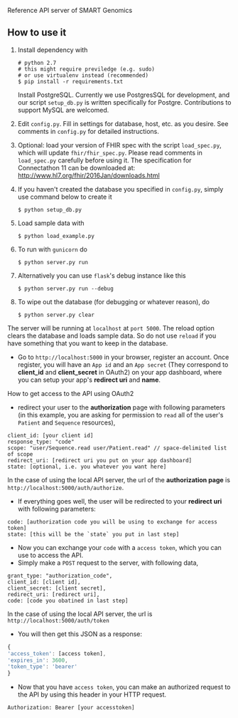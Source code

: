 Reference API server of SMART Genomics

## How to use it
1. Install dependency with

	```
    # python 2.7
	# this might require previledge (e.g. sudo)
	# or use virtualenv instead (recommended)
	$ pip install -r requirements.txt
	```
    Install PostgreSQL. Currently we use PostgresSQL for development, and our script `setup_db.py` is written specifically for Postgre. Contributions to support MySQL are welcomed.

2. Edit `config.py`. Fill in settings for database, host, etc. as you desire. See comments in `config.py` for detailed instructions.

3. Optional: load your version of FHIR spec with the script `load_spec.py`, which will update `fhir/fhir_spec.py`. Please read comments in `load_spec.py` carefully before using it.
    The specification for Connectathon 11 can be downloaded at: http://www.hl7.org/fhir/2016Jan/downloads.html

4. If you haven't created the database you specified in `config.py`, simply use command below to create it
	
	```
	$ python setup_db.py
	``` 
5. Load sample data with

	```
	$ python load_example.py
	```
6. To run with `gunicorn` do

	```
	$ python server.py run
	```
7. Alternatively you can use `flask`'s debug instance like this

	```
	$ python server.py run --debug
	```
8. To wipe out the database (for debugging or whatever reason), do

	```
	$ python server.py clear
	```


The server will be running at `localhost` at `port 5000`.
The reload option clears the database and loads sample data. So do not use `reload` if you have something that you want to keep in the database.
* Go to `http://localhost:5000` in your browser, register an account. Once register, you will have an `App id` and an `App secret` (They correspond to **client_id** and **client_secret** in OAuth2) on your app dashboard, where you can setup your app's **redirect uri** and **name**.  

How to get access to the API using OAuth2
* redirect your user to the **authorization** page with following parameters (in this example, you are asking for permission to `read` all of the user's `Patient` and `Sequence` resources),
```
client_id: [your client id]
response_type: "code"
scope: "user/Sequence.read user/Patient.read" // space-delimited list of scope
redirect_uri: [redirect uri you put on your app dashboard]
state: [optional, i.e. you whatever you want here]
```
In the case of using the local API server, the url of the **authorization page** is `http://localhost:5000/auth/authorize`.
* If everything goes well, the user will be redirected to your **redirect uri** with following parameters:
```
code: [authorization code you will be using to exchange for access token]
state: [this will be the `state` you put in last step]
```
* Now you can exchange your `code` with a `access token`, which you can use to access the API.
* Simply make a `POST` request to the server, with following data,
```
grant_type: "authorization_code",
client_id: [client id],
client_secret: [client secret],
redirect_uri: [redirect uri],
code: [code you obatined in last step]
```
In the case of using the local API server, the url is `http://localhost:5000/auth/token`
* You will then get this JSON as a response:
```js
{
'access_token': [access token],
'expires_in': 3600,
'token_type': 'bearer'
}
```
* Now that you have `access token`, you can make an authorized request to the API by using this header in your HTTP request.
```
Authorization: Bearer [your accesstoken]
```
